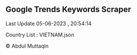 

## Google Trends Keywords Scraper 
 
Last Update 05-06-2023 , 20:54:14

Country List :
VIETNAM.json



© Abdul Muttaqin 
